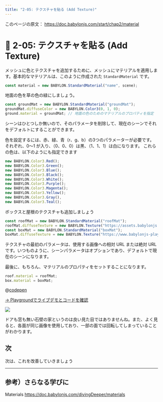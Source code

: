 ```yaml
---
title: "2-05: テクスチャを貼る (Add Texture)"
---
```


このページの原文： https://doc.babylonjs.com/start/chap2/material

# 🔨 2-05: テクスチャを貼る (Add Texture)

メッシュに色とテクスチャを追加するために、メッシュにマテリアルを適用します。基本的なマテリアルは、このように作成された `StandardMaterial` です。

```js
const material = new BABYLON.StandardMaterial("name", scene);
```

地面の色を草の色の緑にしましょう。

```js
const groundMat = new BABYLON.StandardMaterial("groundMat");
groundMat.diffuseColor = new BABYLON.Color3(0, 1, 0);
ground.material = groundMat; // 地面の色のためのマテリアルのプロパティを指定
```

シーンはひとつしか無いので、そのパラメータを削除して、現在のシーンでそれをデフォルトにすることができます。

色を設定するには、赤、緑、青（r、g、b）の3つのパラメーターが必要です。それぞれ、0〜1 が入り、（0、0、0）は黒、（1、1、1）は白になります。 
これらの色は、以下のようにも指定できます


```js
new BABYLON.Color3.Red();
new BABYLON.Color3.Green();
new BABYLON.Color3.Blue();
new BABYLON.Color3.Black();
new BABYLON.Color3.White();
new BABYLON.Color3.Purple();
new BABYLON.Color3.Magenta();
new BABYLON.Color3.Yellow();
new BABYLON.Color3.Gray(),
new BABYLON.Color3.Teal();
```

ボックスと屋根のテクスチャも追加しましょう

```js
const roofMat = new BABYLON.StandardMaterial("roofMat");
roofMat.diffuseTexture = new BABYLON.Texture("https://assets.babylonjs.com/environments/roof.jpg", scene);
const boxMat = new BABYLON.StandardMaterial("boxMat");
boxMat.diffuseTexture = new BABYLON.Texture("https://www.babylonjs-playground.com/textures/floor.png");
```

テクスチャの最初のパラメータは、使用する画像への相対 URL または絶対 URL です。いつものように、シーンパラメータはオプションであり、デフォルトで現在のシーンになります。

最後に、もちろん、マテリアルのプロパティをセットすることになります。

```js
roof.material = roofMat;
box.material = boxMat;
```


@[codepen](https://codepen.io/chomado/pen/XWVMzbx)

[→ Playgroundでライブデモとコードを確認](https://playground.babylonjs.com/#KBS9I5#71)

![](https://doc.babylonjs.com/_next/image?url=%2Fimg%2Fgetstarted%2Fhouse2.png&w=1920&q=75)

ドアも窓も無い石壁の家というのは良い見た目ではありませんね。また、よく見ると、各面が同じ画像を使用しており、一部の面では回転してしまっていることがわかります。

## 次

次は、これを改善していきましょう

---

## 参考）さらなる学びに

Materials
https://doc.babylonjs.com/divingDeeper/materials